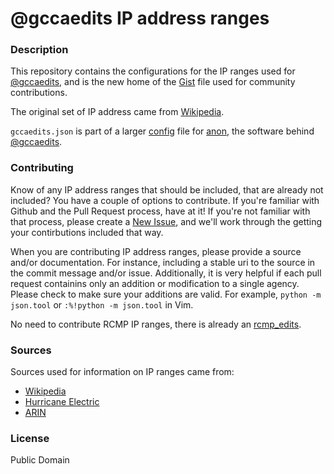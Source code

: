 # @gccaedits IP address ranges

### Description

This repository contains the configurations for the IP ranges used for [@gccaedits](http://twitter.com/gccaedits), and is the new home of the [Gist](https://gist.github.com/ruebot/605426d052168156ba37) file used for community contributions.

The original set of IP address came from [Wikipedia](https://en.wikipedia.org/wiki/Wikipedia:Blocking_IP_addresses).

`gccaedits.json` is part of a larger [config](https://github.com/edsu/anon/blob/master/config.json.template) file for [anon](https://github.com/edsu/anon), the software behind [@gccaedits](http://twitter.com/gccaedits).

### Contributing

Know of any IP address ranges that should be included, that are already not included? You have a couple of options to contribute. If you're familiar with Github and the Pull Request process, have at it! If you're not familiar with that process, please create a [New Issue](https://github.com/ruebot/gccaedits-ip-address-ranges/issues/new), and we'll work through the getting your contirbutions included that way.

When you are contributing IP address ranges, please provide a source and/or documentation. For instance, including a stable uri to the source in the commit message and/or issue. Additionally, it is very helpful if each pull request containins only an addition or modification to a single agency. Please check to make sure your additions are valid. For example, `python -m json.tool` or `:%!python -m json.tool` in Vim.

No need to contribute RCMP IP ranges, there is already an [rcmp_edits](https://twitter.com/rcmp_edits).

### Sources

Sources used for information on IP ranges came from:

* [Wikipedia](https://en.wikipedia.org/wiki/Wikipedia:Blocking_IP_addresse)
* [Hurricane Electric](http://bgp.he.net/)
* [ARIN](http://whois.arin.net/ui)

### License

Public Domain
